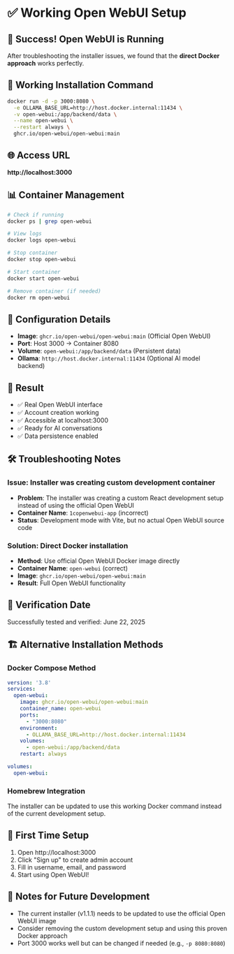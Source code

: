 # ✅ Working Open WebUI Setup

## 🎯 Success! Open WebUI is Running

After troubleshooting the installer issues, we found that the **direct Docker approach** works perfectly.

## 🚀 Working Installation Command

```bash
docker run -d -p 3000:8080 \
  -e OLLAMA_BASE_URL=http://host.docker.internal:11434 \
  -v open-webui:/app/backend/data \
  --name open-webui \
  --restart always \
  ghcr.io/open-webui/open-webui:main
```

## 🌐 Access URL

**http://localhost:3000**

## 📊 Container Management

```bash
# Check if running
docker ps | grep open-webui

# View logs
docker logs open-webui

# Stop container
docker stop open-webui

# Start container
docker start open-webui

# Remove container (if needed)
docker rm open-webui
```

## 🔧 Configuration Details

- **Image**: `ghcr.io/open-webui/open-webui:main` (Official Open WebUI)
- **Port**: Host 3000 → Container 8080
- **Volume**: `open-webui:/app/backend/data` (Persistent data)
- **Ollama**: `http://host.docker.internal:11434` (Optional AI model backend)

## 🎊 Result

- ✅ Real Open WebUI interface
- ✅ Account creation working
- ✅ Accessible at localhost:3000
- ✅ Ready for AI conversations
- ✅ Data persistence enabled

## 🛠️ Troubleshooting Notes

### Issue: Installer was creating custom development container
- **Problem**: The installer was creating a custom React development setup instead of using the official Open WebUI
- **Container Name**: `1copenwebui-app` (incorrect)
- **Status**: Development mode with Vite, but no actual Open WebUI source code

### Solution: Direct Docker installation
- **Method**: Use official Open WebUI Docker image directly
- **Container Name**: `open-webui` (correct)  
- **Image**: `ghcr.io/open-webui/open-webui:main`
- **Result**: Full Open WebUI functionality

## 📅 Verification Date

Successfully tested and verified: June 22, 2025

## 🏗️ Alternative Installation Methods

### Docker Compose Method
```yaml
version: '3.8'
services:
  open-webui:
    image: ghcr.io/open-webui/open-webui:main
    container_name: open-webui
    ports:
      - "3000:8080"
    environment:
      - OLLAMA_BASE_URL=http://host.docker.internal:11434
    volumes:
      - open-webui:/app/backend/data
    restart: always

volumes:
  open-webui:
```

### Homebrew Integration
The installer can be updated to use this working Docker command instead of the current development setup.

## 🔐 First Time Setup

1. Open http://localhost:3000
2. Click "Sign up" to create admin account
3. Fill in username, email, and password
4. Start using Open WebUI!

## 📝 Notes for Future Development

- The current installer (v1.1.1) needs to be updated to use the official Open WebUI image
- Consider removing the custom development setup and using this proven Docker approach
- Port 3000 works well but can be changed if needed (e.g., `-p 8080:8080`)
